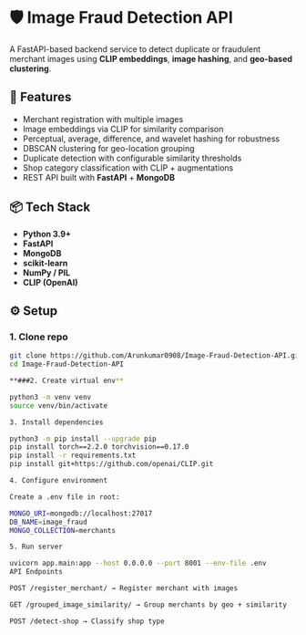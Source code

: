 # 🛡️ Image Fraud Detection API

A FastAPI-based backend service to detect duplicate or fraudulent merchant images using **CLIP embeddings**, **image hashing**, and **geo-based clustering**.

## 🚀 Features
- Merchant registration with multiple images
- Image embeddings via CLIP for similarity comparison
- Perceptual, average, difference, and wavelet hashing for robustness
- DBSCAN clustering for geo-location grouping
- Duplicate detection with configurable similarity thresholds
- Shop category classification with CLIP + augmentations
- REST API built with **FastAPI** + **MongoDB**

## 📦 Tech Stack
- **Python 3.9+**
- **FastAPI**
- **MongoDB**
- **scikit-learn**
- **NumPy / PIL**
- **CLIP (OpenAI)**

## ⚙️ Setup

### 1. Clone repo
```bash
git clone https://github.com/Arunkumar0908/Image-Fraud-Detection-API.git
cd Image-Fraud-Detection-API

**###2. Create virtual env**

python3 -m venv venv
source venv/bin/activate

3. Install dependencies

python3 -m pip install --upgrade pip
pip install torch==2.2.0 torchvision==0.17.0
pip install -r requirements.txt  
pip install git+https://github.com/openai/CLIP.git

4. Configure environment

Create a .env file in root:

MONGO_URI=mongodb://localhost:27017
DB_NAME=image_fraud
MONGO_COLLECTION=merchants

5. Run server

uvicorn app.main:app --host 0.0.0.0 --port 8001 --env-file .env
API Endpoints

POST /register_merchant/ → Register merchant with images

GET /grouped_image_similarity/ → Group merchants by geo + similarity

POST /detect-shop → Classify shop type
